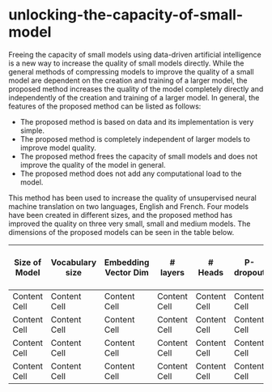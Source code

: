 # unlocking-the-capacity-of-small-model
Freeing the capacity of small models using data-driven artificial intelligence is a new way to increase the quality of small models directly.
While the general methods of compressing models to improve the quality of a small model are dependent on the creation and training of a larger model, the proposed method increases the quality of the model completely directly and independently of the creation and training of a larger model.
In general, the features of the proposed method can be listed as follows:
+ The proposed method is based on data and its implementation is very simple.
+ The proposed method is completely independent of larger models to improve model quality.
+ The proposed method frees the capacity of small models and does not improve the quality of the model in general.
+ The proposed method does not add any computational load to the model.

This method has been used to increase the quality of unsupervised neural machine translation on two languages, English and French. Four models have been created in different sizes, and the proposed method has improved the quality on three very small, small and medium models. The dimensions of the proposed models can be seen in the table below.

| Size of Model  | Vocabulary size | Embedding Vector Dim | # layers  | # Heads | P-dropout  | 	# layers  | Input output Embedding Sharing  | # Model parameters |
| ------------- | ------------- | ------------- | ------------- |------------- | ------------- | ------------- | ------------- | ------------- |
| Content Cell  | Content Cell  |Content Cell  | Content Cell  |Content Cell  | Content Cell  |Content Cell  | Content Cell  | ------------- |
| Content Cell  | Content Cell  |Content Cell  | Content Cell  |Content Cell  | Content Cell  |Content Cell  | Content Cell  | ------------- |
| Content Cell  | Content Cell  |Content Cell  | Content Cell  |Content Cell  | Content Cell  |Content Cell  | Content Cell  | ------------- |
| Content Cell  | Content Cell  |Content Cell  | Content Cell  |Content Cell  | Content Cell  |Content Cell  | Content Cell  | ------------- |
					
